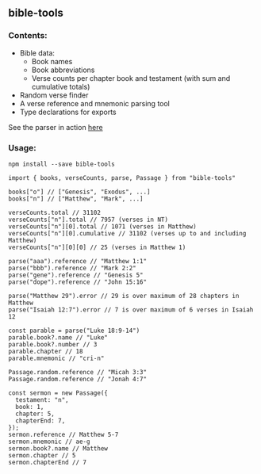 ## bible-tools

### Contents:

- Bible data:
  - Book names
  - Book abbreviations
  - Verse counts per chapter book and testament (with sum and cumulative totals)
- Random verse finder
- A verse reference and mnemonic parsing tool
- Type declarations for exports

See the parser in action [here](https://gla23.github.io/bible-tools/)

### Usage:

```
npm install --save bible-tools
```

```
import { books, verseCounts, parse, Passage } from "bible-tools"

books["o"] // ["Genesis", "Exodus", ...]
books["n"] // ["Matthew", "Mark", ...]

verseCounts.total // 31102
verseCounts["n"].total // 7957 (verses in NT)
verseCounts["n"][0].total // 1071 (verses in Matthew)
verseCounts["n"][0].cumulative // 31102 (verses up to and including Matthew)
verseCounts["n"][0][0] // 25 (verses in Matthew 1)

parse("aaa").reference // "Matthew 1:1"
parse("bbb").reference // "Mark 2:2"
parse("gene").reference // "Genesis 5"
parse("dope").reference // "John 15:16"

parse("Matthew 29").error // 29 is over maximum of 28 chapters in Matthew
parse("Isaiah 12:7").error // 7 is over maximum of 6 verses in Isaiah 12

const parable = parse("Luke 18:9-14")
parable.book?.name // "Luke"
parable.book?.number // 3
parable.chapter // 18
parable.mnemonic // "cri-n"

Passage.random.reference // "Micah 3:3"
Passage.random.reference // "Jonah 4:7"

const sermon = new Passage({
  testament: "n",
  book: 1,
  chapter: 5,
  chapterEnd: 7,
});
sermon.reference // Matthew 5-7
sermon.mnemonic // ae-g
sermon.book?.name // Matthew
sermon.chapter // 5
sermon.chapterEnd // 7

```
